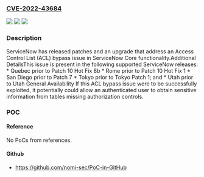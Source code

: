 ### [CVE-2022-43684](https://cve.mitre.org/cgi-bin/cvename.cgi?name=CVE-2022-43684)
![](https://img.shields.io/static/v1?label=Product&message=Now%20Platform&color=blue)
![](https://img.shields.io/static/v1?label=Version&message=Quebec%3C%20Patch%2010%20Hot%20Fix%208b%20&color=brighgreen)
![](https://img.shields.io/static/v1?label=Vulnerability&message=CWE-200%20Exposure%20of%20Sensitive%20Information%20to%20an%20Unauthorized%20Actor&color=brighgreen)

### Description

ServiceNow has released patches and an upgrade that address an Access Control List (ACL) bypass issue in ServiceNow Core functionality.Additional DetailsThis issue is present in the following supported ServiceNow releases:   *  Quebec prior to Patch 10 Hot Fix 8b  *  Rome prior to Patch 10 Hot Fix 1  *  San Diego prior to Patch 7  *  Tokyo prior to Tokyo Patch 1; and   *  Utah prior to Utah General Availability If this ACL bypass issue were to be successfully exploited, it potentially could allow an authenticated user to obtain sensitive information from tables missing authorization controls.

### POC

#### Reference
No PoCs from references.

#### Github
- https://github.com/nomi-sec/PoC-in-GitHub

